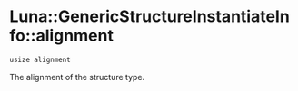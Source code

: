 # Luna::GenericStructureInstantiateInfo::alignment

```c++
usize alignment
```

The alignment of the structure type. 

